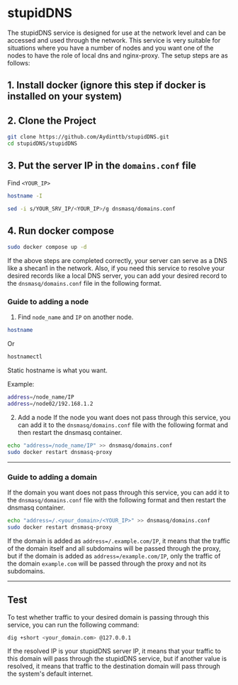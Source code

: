 # stupidDNS
The stupidDNS service is designed for use at the network level and can be accessed and used through the network. This service is very suitable for situations where you have a number of nodes and you want one of the nodes to have the role of local dns and nginx-proxy. The setup steps are as follows:

## 1. Install docker (ignore this step if docker is installed on your system)
## 2. Clone the Project
```bash
git clone https://github.com/Aydinttb/stupidDNS.git
cd stupidDNS/stupidDNS
```
## 3. Put the server IP in the `domains.conf` file 
Find `<YOUR_IP>`
```bash
hostname -I
```
```bash
sed -i s/YOUR_SRV_IP/<YOUR_IP>/g dnsmasq/domains.conf 
```
## 4. Run docker compose
```bash
sudo docker compose up -d
```
If the above steps are completed correctly, your server can serve as a DNS like a shecan1 in the network.
Also, if you need this service to resolve your desired records like a local DNS server, you can add your desired record to the `dnsmasq/domains.conf` file in the following format.

### Guide to adding a node
1. Find `node_name` and `IP` on another node.
```bash
hostname
```
Or
```bash
hostnamectl
```
Static hostname is what you want.

Example:
```bash
address=/node_name/IP
address=/node02/192.168.1.2
```
2. Add a node
If the node you want does not pass through this service, you can add it to the `dnsmasq/domains.conf` file with the following format and then restart the dnsmasq container.
```bash
echo "address=/node_name/IP" >> dnsmasq/domains.conf
sudo docker restart dnsmasq-proxy
```

---

### Guide to adding a domain
If the domain you want does not pass through this service, you can add it to the `dnsmasq/domains.conf` file with the following format and then restart the dnsmasq container.
```bash
echo "address=/.<your_domain>/<YOUR_IP>" >> dnsmasq/domains.conf
sudo docker restart dnsmasq-proxy
```
If the domain is added as `address=/.example.com/IP`, it means that the traffic of the domain itself and all subdomains will be passed through the proxy, but if the domain is added as `address=/example.com/IP`, only the traffic of the domain `example.com` will be passed through the proxy and not its subdomains.

---

## Test
To test whether traffic to your desired domain is passing through this service, you can run the following command:
```bash
dig +short <your_domain.com> @127.0.0.1
```
If the resolved IP is your stupidDNS server IP, it means that your traffic to this domain will pass through the stupidDNS service, but if another value is resolved, it means that traffic to the destination domain will pass through the system's default internet.
